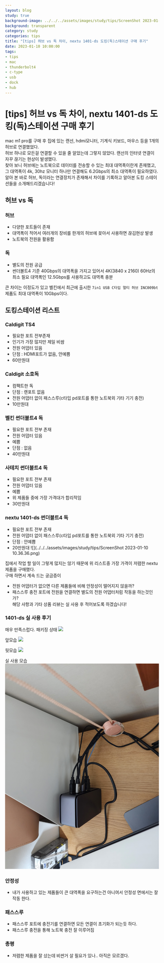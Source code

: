 ```yaml
---
layout: blog
study: true
background-image: ../../../assets/images/study/tips/ScreenShot 2023-01-10 10.36.36.png
background: transparent
category: study
categories: tips
title: "[tips] 허브 vs 독 차이, nextu 1401-ds 도킹(독)스테이션 구매 후기"
date: 2023-01-10 10:00:00
tags:
- tips
- mac
- thunderbolt4
- c-type
- usb
- dock
- hub
---
```


# [tips] 허브 vs 독 차이, nextu 1401-ds 도킹(독)스테이션 구매 후기

mac m1 pro를 구매 후 집에 있는 랜선, hdmi모니터, 기계식 키보드, 마우스 등을 1개의 허브로 연결했었다.  
허브 하나로 모든걸 연결할 수 있을 줄 알았는데 그렇지 않았다. 랜선의 인터넷 연결이 자꾸 끊기는 현상이 발생했다.  
찾아 보니 허브에는 노트북으로 데이터를 전송할 수 있는 최대 대역폭이란게 존재했고, 그 대역폭이 4k, 30hz 모니터 하나만 연결해도 6.2Gbps의 최소 대역폭이 필요하였다.  
알아 본 바로 허브, 독이라는 연결장치가 존재해서 차이를 기록하고 알아본 도킹 스테이션들을 소개해드리겠습니다!  


## 허브 vs 독

### 허브
- 다양한 포트들이 존재
- 대역폭이 적어서 여러개의 장비를 한개의 허브에 꽂아서 사용하면 끊김현상 발생
- 노트북의 전원을 활용함

### 독
- 별도의 전원 공급
- 썬더볼트4 기준 40Gbps의 대역폭을 가지고 있어서 4K(3840 x 2160) 60Hz의 최소 필요 대역폭인 12.5Gbps를 사용하고도 대역폭 충분


큰 차이는 이정도가 있고 벨킨에서 최근에 출시한 ``7in1 USB C타입 멀티 허브 INC009bt``제품도 최대 대역폭이 10Gbps이다.

## 도킹스테이션 리스트
### Caldigit TS4
- 필요한 포트 전부존재
- 인기가 가장 많지만 제일 비쌈
- 전원 어댑터 있음
- 단점 : HDMI포트가 없음, 안예쁨
- 60만원대

### Caldigit 소호독
- 컴팩트한 독
- 단점 : 랜포트 없음
- 전원 어댑터 없이 패스스루(c타입 pd포트를 통한 노트북외 기타 기기 충전)
- 10만원대

### 벨킨 썬더볼트4 독
- 필요한 포트 전부 존재
- 전원 어댑터 있음
- 예쁨
- 단점 : 없음
- 40만원대

### 사테치 썬더볼트4 독
- 필요한 포트 전부 존재
- 전원 어댑터 있음
- 예쁨
- 위 제품들 중에 가장 가격대가 합리적임
- 30만원대

### nextu 1401-ds 썬더볼트4 독
- 필요한 포트 전부 존재
- 전원 어댑터 없이 패스스루(c타입 pd포트를 통한 노트북외 기타 기기 충전)
- 단점 : 안예쁨
- 20만원대
![](../../../assets/images/study/tips/ScreenShot 2023-01-10 10.36.36.png)  


집에서 작업 할 일이 그렇게 많지는 않기 때문에 위 리스트중 가장 가격이 저렴한 nextu제품을 구매했다.  
구매 하면서 계속 드는 궁금증이  
- 전원 어댑터가 없으면 다른 제품들에 비해 안정성이 떨어지지 않을까? 
- 패스스루 충전 포트에 전원을 연결하면 별도의 전원 어댑터처럼 작동을 하는것인가?  
해당 사항과 기타 상품 리뷰는 실 사용 후 적어보도록 하겠습니다!

### 1401-ds 실 사용 후기
매우 만족스럽다.
패키징 상태
![](../../../assets/images/study/tips/20230111_232556.jpg)  

앞모습
![](../../../assets/images/study/tips/20230111_232631.jpg)  

뒷모습
![](../../../assets/images/study/tips/20230111_232627.jpg)  

실 사용 모습
![](../../../assets/images/study/tips/20230112_213910.jpg)

### 안정성
- 내가 사용하고 있는 제품들이 큰 대역폭을 요구하는건 아니여서 안정성 면에서는 잘 작동 한다.


### 패스스루
- 패스스루 포트에 충전기를 연결하면 모든 연결이 초기화가 되는듯 하다.
- 패스스루 충전을 통해 노트북 충전 잘 이루어짐

### 총평
- 저렴한 제품을 잘 샀는데 비싼거 살 필요가 있나.. 아직은 모르겠다.


